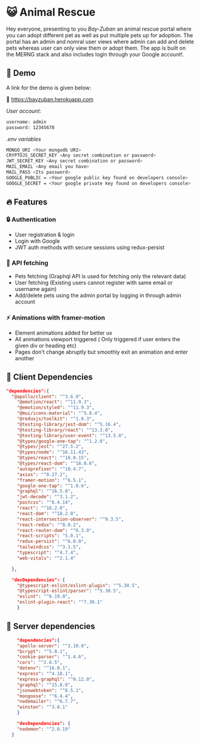 # :smiley_cat: Animal Rescue

Hey everyone, presenting to you _Bay-Zuban_ an animal rescue portal where you can adopt different pet as well as put multiple pets up for adoption. The portal has an admin and nomral user views where admin can add and delete pets whereas user can only view them or adopt them. The app is built on the MERNG stack and also includes login through your Google account!.

## :ticket: Demo

A link for the demo is given below:

:link: https://bayzuban.herokuapp.com

_User account_:

```bash
username: admin
password: 12345678
```

_.env variables_

```bash
MONGO_URI <Your mongodb URI>
CRYPTOJS_SECRET_KEY <Any secret combination or password>
JWT_SECRET_KEY <Any secret combination or password>
MAIL_EMAIL <Any email you have>
MAIL_PASS <Its password>
GOOGLE_PUBLIC = <Your google public key found on developers console>
GOOGLE_SECRET = <Your google private key found on developers console>
```

## 🔥 Features

### :lock: Authentication

- User registration & login
- Login with Google
- JWT auth methods with secure sessions using redux-persist

### :stars: API fetching

- Pets fetching (Graphql API is used for fetching only the relevant data)
- User fetching (Existing users cannot register with same email or username again)
- Add/delete pets using the admin portal by logging in through admin account

### :zap: Animations with framer-motion

- Element animations added for better ux
- All animations viewport triggered ( Only triggered if user enters the given div or heading etc)
- Pages don't change abruptly but smoothly exit an animation and enter another

## :key: Client Dependencies

```JSON
"dependencies":{
  "@apollo/client": "^3.6.9",
    "@emotion/react": "^11.9.3",
    "@emotion/styled": "^11.9.3",
    "@mui/icons-material": "^5.8.4",
    "@reduxjs/toolkit": "^1.8.3",
    "@testing-library/jest-dom": "^5.16.4",
    "@testing-library/react": "^13.3.0",
    "@testing-library/user-event": "^13.5.0",
    "@types/google-one-tap": "^1.2.0",
    "@types/jest": "^27.5.2",
    "@types/node": "^16.11.43",
    "@types/react": "^18.0.15",
    "@types/react-dom": "^18.0.6",
    "autoprefixer": "^10.4.7",
    "axios": "^0.27.2",
    "framer-motion": "^6.5.1",
    "google-one-tap": "^1.0.6",
    "graphql": "^16.5.0",
    "jwt-decode": "^3.1.2",
    "postcss": "^8.4.14",
    "react": "^18.2.0",
    "react-dom": "^18.2.0",
    "react-intersection-observer": "^9.3.5",
    "react-redux": "^8.0.2",
    "react-router-dom": "^6.3.0",
    "react-scripts": "5.0.1",
    "redux-persist": "^6.0.0",
    "tailwindcss": "^3.1.5",
    "typescript": "^4.7.4",
    "web-vitals": "^2.1.4"

  },

  "devDependencies": {
    "@typescript-eslint/eslint-plugin": "^5.30.5",
    "@typescript-eslint/parser": "^5.30.5",
    "eslint": "^8.19.0",
    "eslint-plugin-react": "^7.30.1"
    }

```

## :construction_worker: Server dependencies

```JSON
    "dependencies":{
    "apollo-server": "^3.10.0",
    "bcrypt": "^5.0.1",
    "cookie-parser": "^1.4.6",
    "cors": "^2.8.5",
    "dotenv": "^16.0.1",
    "express": "^4.18.1",
    "express-graphql": "^0.12.0",
    "graphql": "^15.8.0",
    "jsonwebtoken": "^8.5.1",
    "mongoose": "^6.4.4",
    "nodemailer": "^6.7.7",
    "winston": "^3.8.1"
    }

    "devDependencies": {
    "nodemon": "^2.0.19"
  }

```
